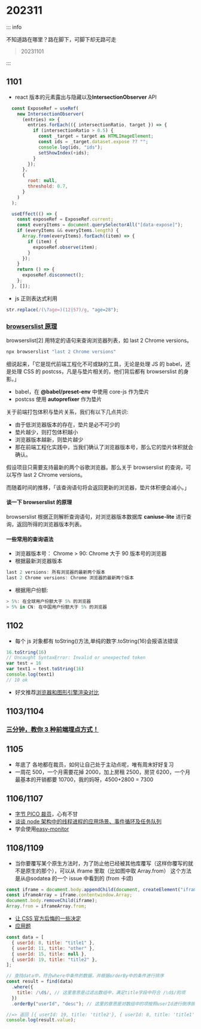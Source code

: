 # 202311

::: info

不知道路在哪里？路在脚下，可脚下却无路可走

> 20231101

:::

## 1101

- react 版本的元素露出与隐藏以及**IntersectionObserver** API

```js
  const ExposeRef = useRef(
    new IntersectionObserver(
      (entries) => {
        entries.forEach(({ intersectionRatio, target }) => {
          if (intersectionRatio > 0.5) {
            const _target = target as HTMLImageElement;
            const ids = _target.dataset.expose ?? "";
            console.log(ids, "ids");
            setShowIndex(+ids);
          }
        });
      },
      {
        root: null,
        threshold: 0.7,
      }
    )
  );

  useEffect(() => {
    const exposeRef = ExposeRef.current;
    const everyItems = document.querySelectorAll("[data-expose]");
    if (everyItems && everyItems.length) {
      Array.from(everyItems).forEach((item) => {
        if (item) {
          exposeRef.observe(item);
        }
      });
    }
    return () => {
      exposeRef.disconnect();
    };
  }, []);
```

- js 正则表达式利用

```js
str.replace(/(\?age=)(12|57)/g, "age=28");
```

### [browserslist 原理](https://mp.weixin.qq.com/s/js85Lq4mU2XB3pFSuUKhag)

browserslist[2] 用特定的语句来查询浏览器列表，如 last 2 Chrome versions。

```js
npx browserslist "last 2 Chrome versions"
```

细说起来，「它是现代前端工程化不可或缺的工具，无论是处理 JS 的 babel，还是处理 CSS 的 postcss，凡是与垫片相关的，他们背后都有 browserslist 的身影。」

- babel，在 **@babel/preset-env** 中使用 core-js 作为垫片
- postcss 使用 **autoprefixer** 作为垫片

关于前端打包体积与垫片关系，我们有以下几点共识:

- 由于低浏览器版本的存在，垫片是必不可少的
- 垫片越少，则打包体积越小
- 浏览器版本越新，则垫片越少
- 那在前端工程化实践中，当我们确认了浏览器版本号，那么它的垫片体积就会确认。

假设项目只需要支持最新的两个谷歌浏览器。那么关于 browserslist 的查询，可以写作 last 2 Chrome versions。

而随着时间的推移，「该查询语句将会返回更新的浏览器，垫片体积便会减小。」

#### 谈一下 browserslist 的原理

browserslist 根据正则解析查询语句，对浏览器版本数据库 **caniuse-lite** 进行查询，返回所得的浏览器版本列表。

#### 一些常用的查询语法

- 浏览器版本号： Chrome > 90: Chrome 大于 90 版本号的浏览器
- 根据最新浏览器版本

```js
last 2 versions: 所有浏览器的最新两个版本
last 2 Chrome versions: Chrome 浏览器的最新两个版本
```

- 根据用户份额:

```js
> 5%: 在全球用户份额大于 5% 的浏览器
> 5% in CN: 在中国用户份额大于 5% 的浏览器
```

## 1102

- 每个 js 对象都有 toString()方法,单纯的数字.toString(16)会报语法错误

```js
16.toString(16)
// Uncaught SyntaxError: Invalid or unexpected token
var test = 16
var text1 = test.toString(16)
console.log(text1)
// 10 ok
```

- 好文推荐[浏览器和图形引擎渲染对比](https://mp.weixin.qq.com/s/Ptxs-3d_cSb4SrC4bhO2Ig)

## 1103/1104

### [三分钟，教你 3 种前端埋点方式！](https://mp.weixin.qq.com/s/ff5HxRcnADy34p_zArzq8A)

## 1105

- 年底了 各地都在裁员，如何让自己处于主动点呢，唯有周末好好复习
- 一周花 500，一个月需要花掉 2000，加上房租 2500，房贷 6200，一个月最基本的开销都要 10700，我的妈呀，4500+2800 = 7300

## 1106/1107

- [字节 PICO 裁员](https://maimai.cn/n/content/global-topic?circle_type=9&topic_id=k50Jr4hl&_share_channel=wechat&share_from=wx)，心有不甘
- [谈谈 node 架构中的线程进程的应用场景、事件循环及任务队列](https://mp.weixin.qq.com/s/huyn95OyOz45J93B3WGXdA)
- 学会使用[easy-monitor](https://www.yuque.com/hyj1991/easy-monitor/deployment)

## 1108/1109

- 当你要覆写某个原生方法时，为了防止他已经被其他库覆写（这样你覆写的就不是原生的那个），可以从 iframe 里取（比如图中取 Array.from）
  这个方法是从@sodatea 的一个 issue 中看到的 (from 卡颂)

```js
const iframe = document.body.appendChild(document, createElement("iframe"));
const iframeArray = iframe.contentwindow.Array;
document.body.removeChild(iframe);
Array.from = iframeArray.from;
```

- [让 CSS 官方后悔的一些决定](https://mp.weixin.qq.com/s/YuelqFfTPG58-_uXsptK6Q)
- [应用题](https://mp.weixin.qq.com/s/LotI0aQbJtBZHVgQH2bVBg)

```js
const data = [
  { userId: 8, title: "title1" },
  { userId: 11, title: "other" },
  { userId: 15, title: null },
  { userId: 19, title: "title2" },
];

// 查找data中，符合where中条件的数据，并根据orderBy中的条件进行排序
const result = find(data)
  .where({
    title: /\d$/, // 这里意思是过滤出数组中，满足title字段中符合 /\d$/的项
  })
  .orderBy("userId", "desc"); // 这里的意思是对数组中的项按照userId进行倒序排列

//=> 返回 [{ userId: 19, title: 'title2'}, { userId: 8, title: 'title1' }];
console.log(result.value);
```

